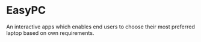 # EasyPC
An interactive apps which enables end users to choose their most preferred laptop based on own requirements.
